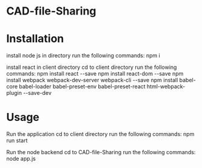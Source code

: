 # CAD-file-Sharing

# Installation
install node js in directory
run the following commands:
npm i

install react in client directory
cd to client directory
run the following commands:
npm install react --save
npm install react-dom --save
npm install webpack webpack-dev-server webpack-cli --save
npm install babel-core babel-loader babel-preset-env 
   babel-preset-react html-webpack-plugin --save-dev

# Usage
Run the application
cd to client directory
run the following commands:
npm run start

Run the node backend
cd to CAD-file-Sharing
run the following commands:
node app.js
